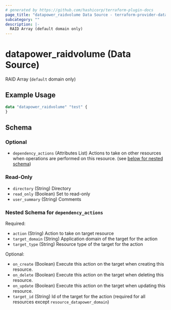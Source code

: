 ```yaml
---
# generated by https://github.com/hashicorp/terraform-plugin-docs
page_title: "datapower_raidvolume Data Source - terraform-provider-datapower"
subcategory: ""
description: |-
  RAID Array (default domain only)
---
```


# datapower_raidvolume (Data Source)

RAID Array (`default` domain only)

## Example Usage

```terraform
data "datapower_raidvolume" "test" {
}
```

<!-- schema generated by tfplugindocs -->
## Schema

### Optional

- `dependency_actions` (Attributes List) Actions to take on other resources when operations are performed on this resource. (see [below for nested schema](#nestedatt--dependency_actions))

### Read-Only

- `directory` (String) Directory
- `read_only` (Boolean) Set to read-only
- `user_summary` (String) Comments

<a id="nestedatt--dependency_actions"></a>
### Nested Schema for `dependency_actions`

Required:

- `action` (String) Action to take on target resource
- `target_domain` (String) Application domain of the target for the action
- `target_type` (String) Resource type of the target for the action

Optional:

- `on_create` (Boolean) Execute this action on the target when creating this resource.
- `on_delete` (Boolean) Execute this action on the target when deleting this resource.
- `on_update` (Boolean) Execute this action on the target when updating this resource.
- `target_id` (String) Id of the target for the action (required for all resources except `resource_datapower_domain`)
